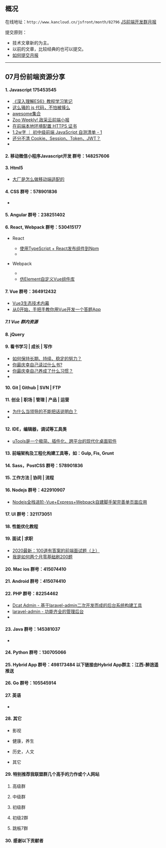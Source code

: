 ## 概况

在线地址：`http://www.kancloud.cn/jsfront/month/82796` [JS前端开发群月报](http://www.kancloud.cn/jsfront/month/82796)


提交原则：

- 技术文章新的为主。
- 以前的文章，比较经典的也可以提交。
- [如何提交月报](http://www.kancloud.cn/jsfront/month/227309)

---


## 07月份前端资源分享
#### 1. Javascript 175453545
- [《深入理解ES6》教程学习笔记](https://github.com/hyy1115/ES6-learning)
- [这么骚的 js 代码，不怕被揍么](https://zhuanlan.zhihu.com/p/154104268)
- [awesome集合](https://github.com/sindresorhus/awesome)
- [Zoo Weekly! 政采云前端小报](https://weekly.zoo.team/)
- [在前端本地环境配置 HTTPS 证书](https://segmentfault.com/a/1190000023154948)
- [1.2w字 ｜ 初中级前端 JavaScript 自测清单 - 1](https://juejin.im/post/5f0023625188252e8c308597)
- [还分不清 Cookie、Session、Token、JWT？](https://zhuanlan.zhihu.com/p/164696755)
- []()

#### 2. 移动微信小程序Javascript开发 群号：148257606


#### 3. Html5
- [大厂是怎么做移动端适配的](https://juejin.im/post/5f05200d5188252e937be398)


#### 4. CSS  群号：578901836
- []()

#### 5. Angular 群号：238251402

#### 6. React, Webpack 群号：530415177
- React
  
  - [使用TypeScript + React发布组件到Npm](https://juejin.im/post/5ef318806fb9a07ea55eec51)
  - []()
  
- Webpack

  - []()
  - [仿Element自定义Vue组件库](https://juejin.im/post/5f06e3456fb9a07ebd4a7177)


#### 7. Vue 群号：364912432
- [Vue3生态技术内幕](https://www.yuque.com/woniuppp/vue3)
- [从0开始，手把手教你用Vue开发一个答题App](https://juejin.im/post/5f05311fe51d4534bb14a292)

##### 7.1 Vue 群内资源


#### 8. jQuery

#### 9. 看书学习 | 成长 | 写作
- [如何保持长期、持续、稳定的努力？](https://www.zhihu.com/question/27484486)
- [你最庆幸自己读过什么书?](https://www.zhihu.com/question/62306995)
- [你最庆幸自己养成了什么习惯？](https://www.zhihu.com/question/393200731)
- []()

#### 10. Git | Github | SVN | FTP

#### 11. 创业 | 职场 | 管理 | 产品 | 运营
- [为什么当领导的不能把话说明白？](https://www.zhihu.com/question/342579123)
- []()

#### 12. IDE，编辑器，调试等工具类
- [uTools是一个极简、插件化、跨平台的现代化桌面软件](https://u.tools/docs/guide/about-uTools.html)

#### 13. 前端架构及工程化构建工具等，如：Gulp, Fis, Grunt

#### 14. Sass，PostCSS  群号：578901836

#### 15. 工作方法 | 协同 | 流程

#### 16. Nodejs 群号：422910907
- [Nodejs全栈进阶-Vue+Express+Webpack自建脚手架完善单页面应用](https://juejin.im/post/5f05c351f265da22fe241ade)

#### 17. UI 群号：321173051

#### 18. 性能优化教程

#### 19. 面试 | 求职
- [2020最新：100道有答案的前端面试题（上）](https://juejin.im/post/5f081d496fb9a07eb90cb5cf)
- [我是如何两个月零基础刷200题](https://juejin.im/post/5f05087cf265da22d466f60f)

#### 20. Mac ios 群号：415074410

#### 21. Android 群号：415074410

#### 22. PHP 群号：82254462
- [Dcat Admin - 基于laravel-admin二次开发而成的后台系统构建工具](https://gitee.com/jqhph/dcat-admin)
- [laravel-admin - 功能齐全的管理后台](https://laravel-admin.org/)
- []()

#### 23. Java 群号：145381037
- []()

#### 24. Python 群号：130705066

#### 25. Hybrid App 群号：498173484 以下链接由Hybrid App群主：江西-醉逍遥推送

#### 26. Go 群号：105545914

#### 27. 英语
- []()

#### 28. 其它

- 影视


- 健康，养生


- 历史，人文


- 其它

  


#### 29. 特别推荐我联盟群几个高手的力作或个人网站

1. 高级群



2. 中级群


3. 初级群

4. 初级2群


5. 跳板7群


#### 30. 感谢以下贡献者

